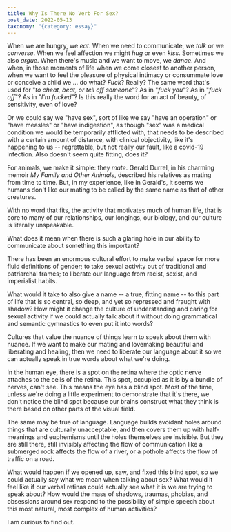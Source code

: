 ```yaml
---
title: Why Is There No Verb For Sex?
post_date: 2022-05-13
taxonomy: "{category: essay}"
---
```



When we are hungry, we *eat*. When we need to communicate, we *talk* or we *converse*. When we feel affection we might *hug* or even *kiss*. Sometimes we also *argue*. When there's music and we want to move, we *dance*. And when, in those moments of life when we come closest to another person, when we want to feel the pleasure of physical intimacy or consummate love or conceive a child we ... do what? *Fuck*? Really? The same word that's used for "*to cheat, beat, or tell off someone*"? As in "*fuck you*"? As in "*fuck off*"? As in "*I'm fucked*"? Is this really the word for an act of beauty, of sensitivity, even of love?

Or we could say we "have sex", sort of like we say "have an operation" or "have measles" or "have indigestion", as though "sex" was a medical condition we would be temporarily afflicted with, that needs to be described with a certain amount of distance, with clinical objectivity, like it's happening to us -- regrettable, but not really our fault, like a covid-19 infection. Also doesn't seem quite fitting, does it?

For animals, we make it simple: they *mate*. Gerald Durrel, in his charming memoir *My Family and Other Animals*, described his relatives as mating from time to time. But, in my experience, like in Gerald's, it seems we humans don't like our mating to be called by the same name as that of other creatures. 

With no word that fits, the activity that motivates much of human life, that is core to many of our relationships, our longings, our biology, and our culture is literally unspeakable.

What does it mean when there is such a glaring hole in our ability to communicate about something this important?

There has been an enormous cultural effort to make verbal space for more fluid definitions of gender; to take sexual activity out of traditional and patriarchal frames; to liberate our language from racist, sexist, and imperialist habits. 

What would it take to also give a name -- a true, fitting name -- to this part of life that is so central, so deep, and yet so repressed and fraught with shadow? How might it change the culture of understanding and caring for sexual activity if we could actually talk about it without doing grammatical and semantic gymnastics to even put it into words?

Cultures that value the nuance of things learn to speak about them with nuance. If we want to make our mating and lovemaking beautiful and liberating and healing, then we need to liberate our language about it so we can actually speak in true words about what we're doing. 

In the human eye, there is a spot on the retina where the optic nerve attaches to the cells of the retina. This spot, occupied as it is by a bundle of nerves, can't see. This means the eye has a blind spot. Most of the time, unless we're doing a little experiment to demonstrate that it's there, we don't notice the blind spot because our brains construct what they think is there based on other parts of the visual field. 

The same may be true of language. Language builds avoidant holes around things that are culturally unacceptable, and then covers them up with half-meanings and euphemisms until the holes themselves are invisible. But they are still there, still invisibly affecting the flow of communication like a submerged rock affects the flow of a river, or a pothole affects the flow of traffic on a road.

What would happen if we opened up, saw, and fixed this blind spot, so we could actually say what we mean when talking about sex? What would it feel like if our verbal retinas could actually see what it is we are trying to speak about? How would the mass of shadows, traumas, phobias, and obsessions around sex respond to the possibility of simple speech about this most natural, most complex of human activities?

I am curious to find out.











